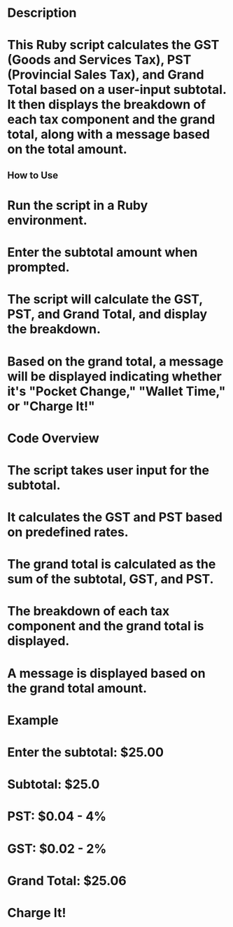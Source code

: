 # Description
# This Ruby script calculates the GST (Goods and Services Tax), PST (Provincial Sales Tax), and Grand Total based on a user-input subtotal. It then displays the breakdown of each tax component and the grand total, along with a message based on the total amount.

## How to Use
# Run the script in a Ruby environment.
# Enter the subtotal amount when prompted.
# The script will calculate the GST, PST, and Grand Total, and display the breakdown.
# Based on the grand total, a message will be displayed indicating whether it's "Pocket Change," "Wallet Time," or "Charge It!"
# Code Overview
# The script takes user input for the subtotal.
# It calculates the GST and PST based on predefined rates.
# The grand total is calculated as the sum of the subtotal, GST, and PST.
# The breakdown of each tax component and the grand total is displayed.
# A message is displayed based on the grand total amount.
# Example
# Enter the subtotal: $25.00
# Subtotal: $25.0
# PST: $0.04 - 4%
# GST: $0.02 - 2%
# Grand Total: $25.06
# Charge It!